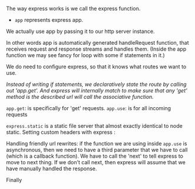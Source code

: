 <!-- var express = require("express"); -->

The way express works is we call the express function.
<!-- var app = express(); -->
  - `app` represents express app.

We actually use app by passing it to our http server instance.
<!-- var httpserv = http.createServer(app); -->

In other words app is automatically generated handleRequest function, that receives request and response streams and handles them. (Inside the app function we may see fancy for loop with some if statements in it.)

We do need to configure express, so that it knows what routes we want to use.

<!--
function defineRoutes() {
    app.get("/get-records", async function(req, res) {
        var records = await getAllRecords();
        res.writeHead(200, {
            "Content-Type": "application/json",
            "Cache-Control": "no-cache"
        });
        res.end(JSON.stringify(records));
    });

    // NOTE: handling static file requests
    app.use(express.static(WEB_PATH, {
        maxAge: 100,
        setHeaders: function setHeaders(res) {
            res.setHeader("Server", "Working with express");
        }
    }));
}
-->

*Instead of writing if statements, we declaratively state the route by calling out 'app.get'. And express will internally match to make sure that any 'get' method is the described url will call the associative function.*

`app.get`: is specifically for 'get' requests.
`app.use`: is for all incoming requests

`express.static` is a static file server that almost exactly identical to node static.
Setting custom headers with express :
<!--
    setHeaders: function setHeaders(res) {
        res.setHeader("Server", "Working with express");
    }
-->

Handling friendly url rewrites:
if the function we are using inside `app.use` is asynchronous, then we need to have a third parameter that we have to call (which is a callback function). We have to call the 'next' to tell express to move to next thing. If we don't call next, then express will assume that we have manually handled the response.

<!-- In express the order in which app is used matters -->

<!--
app.use(function(req, res, next) {
    // rewriting the url from friendly version to the real version
    if (/^\/(?:index\/?)?(?:[?#].*$)?$/.test(req.url)) {
        req.url = "/index.html";
    } else if (/^\/js\/.+$/.test(req.url)) {
        next();
        return;
    } else if (/^\/(?:[\w\d]+)(?:[\/?#].*$)?$/.test(req.url)) {
        let [, basename] = req.url.match(/^\/(?:[\w\d]+)(?:[\/?#].*$)?$/);
        req.url = `${basename}.html`;
    } else {
        req.url = "/404.html";
    }

    next();
})
-->

Finally
<!--
function defineRoutes() {
    app.get("/get-records", async function(req, res) {
        await delay(1000);
        var records = await getAllRecords();
        res.writeHead(200, {
            "Content-Type": "application/json",
            "Cache-Control": "no-cache"
        });
        res.end(JSON.stringify(records));
    });

    // NOTE: Handling friendly url rewrites
    app.use(function(req, res, next) {
        // rewriting the url from friendly version to the real version
        if (/^\/(?:index\/?)?(?:[?#].*$)?$/.test(req.url)) {
            req.url = "/index.html";
        } else if (/^\/js\/.+$/.test(req.url)) {
            next();
            return;
        } else if (/^\/(?:[\w\d]+)(?:[\/?#].*$)?$/.test(req.url)) {
            let [, basename] = req.url.match(/^\/(?:[\w\d]+)(?:[\/?#].*$)?$/);
            req.url = `${basename}.html`;
        } else {
            req.url = "/404.html";
        }

        next();
    });

    // NOTE: handling static file requests
    app.use(express.static(WEB_PATH, {
        maxAge: 100,
        setHeaders: function setHeaders(res) {
            res.setHeader("Server", "Working with express");
        }
    }));
}
-->
